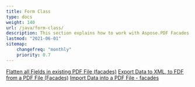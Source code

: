 ```yaml
---
title: Form Class
type: docs
weight: 140
url: /java/form-class/
description: This section explains how to work with Aspose.PDF Facades using Form Class.
lastmod: "2021-06-01"
sitemap:
    changefreq: "monthly"
    priority: 0.7
---
```


[Flatten all Fields in existing PDF File (facades)](/pdf/java/flatten-all-fields/)
[Export Data to XML, to FDF from a PDF File (Facades)](/pdf/java/export-data-into-a-pdf-file-facades/)
[Import Data into a PDF File - facades](/pdf/java/import-data-into-a-pdf-file-facades/)

